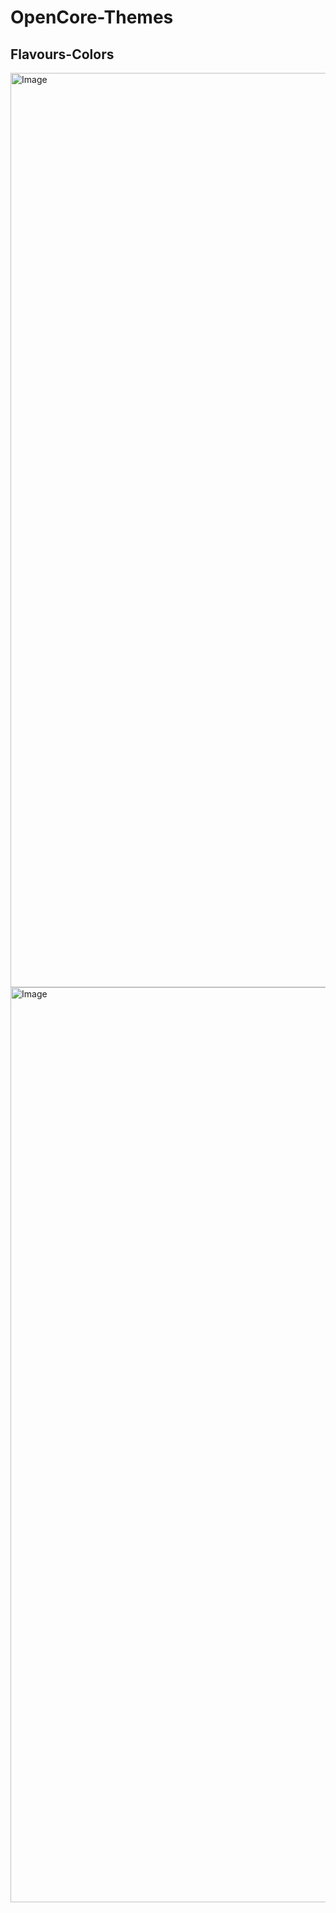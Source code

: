 # OpenCore-Themes



## Flavours-Colors

<img width="1463" alt="Image" src="https://github.com/user-attachments/assets/eb3b8637-a2cd-4e9c-8f7e-d9af533dfb5a" />

<img width="1464" alt="Image" src="https://github.com/user-attachments/assets/50a9aacc-fb52-46da-bd51-7f2b26005ddc" />
